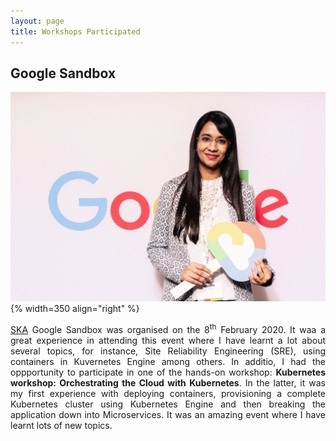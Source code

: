```yaml
---
layout: page
title: Workshops Participated
---
```



## Google Sandbox

![Google1](/assets/img/Google1.png){% width=350 align="right" %}



<p align="justify">  <a href="https://events.withgoogle.com/sandbox-manchester-united-kingdom/#content">SKA</a> Google Sandbox was organised on the 8<sup>th</sup> February 2020. It waa a great experience in attending this event where I have learnt a lot about several topics, for instance, Site Reliability Engineering (SRE), using containers in Kuvernetes Engine among others. In additio, I had the oppportunity to participate in one of the hands-on workshop: <b>Kubernetes workshop: Orchestrating the Cloud with Kubernetes</b>. In the latter, it was my first experience with deploying containers, provisioning a complete Kubernetes cluster using Kubernetes Engine and then breaking the application down into Microservices. It was an amazing event where I have learnt lots of new topics.</p>
  
 
